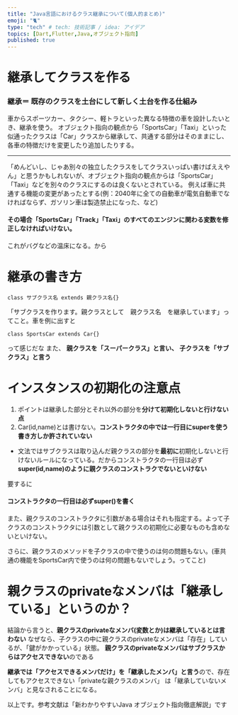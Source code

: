 ```yaml
---
title: "Java言語におけるクラス継承について(個人的まとめ)"
emoji: "🐈"
type: "tech" # tech: 技術記事 / idea: アイデア
topics: [Dart,Flutter,Java,オブジェクト指向]
published: true
---
```

# 継承してクラスを作る
### 継承＝ 既存のクラスを土台にして新しく土台を作る仕組み
車からスポーツカー、タクシー、軽トラといった異なる特徴の車を設計したいとき、継承を使う。  オブジェクト指向の観点から「SportsCar」「Taxi」といった似通ったクラスは「Car」クラスから継承して、共通する部分はそのままにし、各車の特徴だけを変更したり追加したりする。
***
「めんどいし、じゃあ別々の独立したクラスをしてクラスいっぱい書けばええやん」と思うかもしれないが、オブジェクト指向の観点からは「SportsCar」「Taxi」などを別々のクラスにするのは良くないとされている。
例えば車に共通する機能の変更があったとする(例：2040年に全ての自動車が電気自動車でなければならず、ガソリン車は製造禁止になった、など)
#### その場合「SportsCar」「Track」「Taxi」のすべてのエンジンに関わる変数を修正しなければいけない。  
これがバグなどの温床になる。から
# 継承の書き方
```java:java
class サブクラス名 extends 親クラス名{}
```
「サブクラスを作ります。親クラスとして　親クラス名　を継承しています」ってこと。車を例に出すと
```java:java
class SportsCar extends Car{}
```
って感じだな
また、
**親クラスを「スーパークラス」と言い、**
**子クラスを「サブクラス」と言う**
# インスタンスの初期化の注意点
1. ポイントは継承した部分とそれ以外の部分を**分けて初期化しないと行けない点**
2. Car(id,name)とは書けない。**コンストラクタの中では一行目にsuperを使う書き方しか許されていない**

- 文法ではサブクラスは取り込んだ親クラスの部分を**最初に**初期化しないと行けないルールになっている。だからコンストラクタの一行目は必ず
**super(id,name)**のように**親クラスのコンストラクでないといけない**

要するに
#### コンストラクタの一行目は必ずsuper()を書く

また、親クラスのコンストラクタに引数がある場合はそれも指定する。よって子クラスのコンストラクタには引数として親クラスの初期化に必要なものも含めないといけない。

さらに、親クラスのメソッドを子クラスの中で使うのは何の問題もない。(車共通の機能をSportsCar内で使うのは何の問題もないでしょう。ってこと)

# 親クラスのprivateなメンバは「継承している」というのか？
結論から言うと、**親クラスのprivateなメンバ(変数とか)は継承しているとは言わない**
なぜなら、子クラスの中に親クラスのprivateなメンバは「存在」しているが、「鍵がかかっている」状態。
**親クラスのprivateなメンバはサブクラスからはアクセスできない**のである

**継承では「アクセスできるメンバだけ」を「継承したメンバ」と言う**ので、存在してもアクセスできない「privateな親クラスのメンバ」
は「継承していないメンバ」と見なされることになる。

以上です。参考文献は「新わかりやすいJava オブジェクト指向徹底解説」です